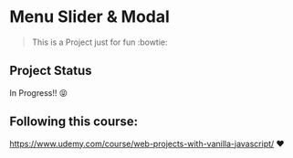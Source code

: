 # Menu Slider & Modal

> This is a Project just for fun :bowtie:

## Project Status
In Progress!! :stuck_out_tongue_closed_eyes:

## Following this course:
https://www.udemy.com/course/web-projects-with-vanilla-javascript/ :heart:

